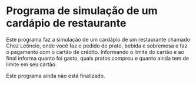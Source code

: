 <h1>Programa de simulação de um cardápio de restaurante</h1>
<p>Este programa faz a simulação de um cardápio de um restaurante chamado Chez Leôncio, onde você faz o pedido de prato, bebida e sobremesa
  e faz o pagamento com o cartão de crédito. Informando o limite do cartão e ao final informa quanto foi gasto, quais pratos comprou e quanto ainda tem de 
  limite em seu cartão.</p>
  <p>Este programa ainda não está finalizado.</p>
